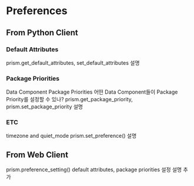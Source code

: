 
# Preferences
## From Python Client
### Default Attributes
prism.get_default_attributes, set_default_attributes 설명
### Package Priorities
Data Component Package Priorities
어떤 Data Component들이 Package Priority를 설정할 수 있나?
prism.get_package_priority, prism.set_package_priority 설명

### ETC
timezone and quiet_mode
prism.set_preference() 설명

## From Web Client
prism.preference_setting()
default attributes, package priorities 설정 설명 추가
